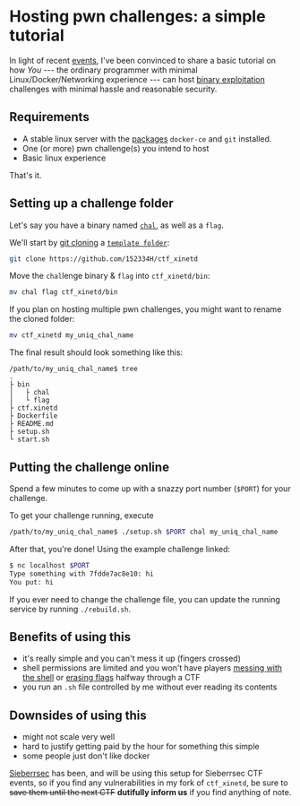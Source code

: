 # Hosting pwn challenges: a simple tutorial


<!--more-->

In light of recent [ev](https://docs.google.com/document/d/1nGMHg4F4jEzvL-RaqpQtxIF4Da_Gxycxqru1VWTP6CI/edit)[en](https://seanseah.tech/writeups/2021/06/25/CDDC.html)[ts](https://www.notion.so/sheepymeh/CDDC21-Review-f239e9f81a32434f8e7af3053c9c74e8), I've been convinced to share a basic tutorial on how _You_ --- the ordinary programmer with minimal Linux/Docker/Networking experience --- can host [binary exploitation](https://caprinux.github.io/lawofpwn/prologue/whatispwn) challenges with minimal hassle and reasonable security.

## Requirements
* A stable linux server with the <a href="" title="If you're not using something debian-based, you wouldn't need this guide.">packages</a> `docker-ce` and `git` installed.
* One (or more) pwn challenge(s) you intend to host 
* Basic linux experience

That's it. 

## Setting up a challenge folder
Let's say you have a binary named [`chal`](https://github.com/152334H/pwntutorial/blob/master/ret2libc/ret2libc.c), as well as a `flag`.

We'll start by [git cloning](https://docs.github.com/en/github/creating-cloning-and-archiving-repositories/cloning-a-repository-from-github/cloning-a-repository) a [`template folder`](https://github.com/152334H/ctf_xinetd):
```bash
git clone https://github.com/152334H/ctf_xinetd
```
Move the `chal`lenge binary & `flag` into `ctf_xinetd/bin`:
```bash
mv chal flag ctf_xinetd/bin
```
If you plan on hosting multiple pwn challenges, you might want to rename the cloned folder:
```bash
mv ctf_xinetd my_uniq_chal_name
```
The final result should look something like this:
```
/path/to/my_uniq_chal_name$ tree
.
├ bin
│   ├ chal
│   └ flag
├ ctf.xinetd
├ Dockerfile
├ README.md
├ setup.sh
└ start.sh
```
## Putting the challenge online
Spend a few minutes to come up with a snazzy port number (`$PORT`) for your challenge.

To get your challenge running, execute
```bash
/path/to/my_uniq_chal_name$ ./setup.sh $PORT chal my_uniq_chal_name
```
After that, you're done! Using the example challenge linked:
```bash
$ nc localhost $PORT
Type something with 7fdde7ac8e10: hi
You put: hi
```
If you ever need to change the challenge file, you can update the running service by running `./rebuild.sh`.

## Benefits of using this
* it's really simple and you can't mess it up (fingers crossed)
* shell permissions are limited and you won't have players [messing with the shell](https://media.discordapp.net/attachments/823190327576756314/857630922513842216/unknown.png) or [erasing flags](https://media.discordapp.net/attachments/837571570876284929/857952303838527498/unknown.png) halfway through a CTF
* you run an `.sh` file controlled by me without ever reading its contents

## Downsides of using this
* might not scale very well
* hard to justify getting paid by the hour for something this simple
* some people just don't like docker

[Sieberrsec](https://github.com/IRS-Cybersec/) has been, and will be using this setup for Sieberrsec CTF events, so if you find any vulnerabilities in my fork of `ctf_xinetd`, be sure to ~~save them until the next CTF~~ **dutifully inform us** if you find anything of note.

